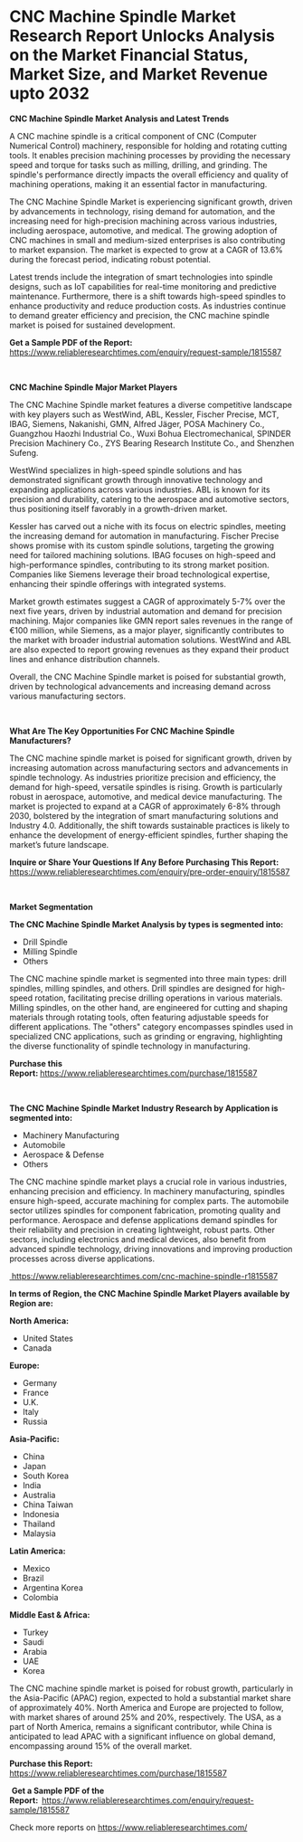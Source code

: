 <p><h1>CNC Machine Spindle Market Research Report Unlocks Analysis on the Market Financial Status, Market Size, and Market Revenue upto 2032</h1></p><p><strong>CNC Machine Spindle Market Analysis and Latest Trends</strong></p>
<p><p>A CNC machine spindle is a critical component of CNC (Computer Numerical Control) machinery, responsible for holding and rotating cutting tools. It enables precision machining processes by providing the necessary speed and torque for tasks such as milling, drilling, and grinding. The spindle's performance directly impacts the overall efficiency and quality of machining operations, making it an essential factor in manufacturing.</p><p>The CNC Machine Spindle Market is experiencing significant growth, driven by advancements in technology, rising demand for automation, and the increasing need for high-precision machining across various industries, including aerospace, automotive, and medical. The growing adoption of CNC machines in small and medium-sized enterprises is also contributing to market expansion. The market is expected to grow at a CAGR of 13.6% during the forecast period, indicating robust potential.</p><p>Latest trends include the integration of smart technologies into spindle designs, such as IoT capabilities for real-time monitoring and predictive maintenance. Furthermore, there is a shift towards high-speed spindles to enhance productivity and reduce production costs. As industries continue to demand greater efficiency and precision, the CNC machine spindle market is poised for sustained development.</p></p>
<p><strong>Get a Sample PDF of the Report:&nbsp;</strong> <a href="https://www.reliableresearchtimes.com/enquiry/request-sample/1815587?utm_campaign=2042&utm_medium=2&utm_source=Github&utm_content=ia&utm_term=10042025&utm_id=cnc-machine-spindle">https://www.reliableresearchtimes.com/enquiry/request-sample/1815587</a></p>
<p>&nbsp;</p>
<p><strong>CNC Machine Spindle Major Market Players</strong></p>
<p><p>The CNC Machine Spindle market features a diverse competitive landscape with key players such as WestWind, ABL, Kessler, Fischer Precise, MCT, IBAG, Siemens, Nakanishi, GMN, Alfred Jäger, POSA Machinery Co., Guangzhou Haozhi Industrial Co., Wuxi Bohua Electromechanical, SPINDER Precision Machinery Co., ZYS Bearing Research Institute Co., and Shenzhen Sufeng.</p><p>WestWind specializes in high-speed spindle solutions and has demonstrated significant growth through innovative technology and expanding applications across various industries. ABL is known for its precision and durability, catering to the aerospace and automotive sectors, thus positioning itself favorably in a growth-driven market.</p><p>Kessler has carved out a niche with its focus on electric spindles, meeting the increasing demand for automation in manufacturing. Fischer Precise shows promise with its custom spindle solutions, targeting the growing need for tailored machining solutions. IBAG focuses on high-speed and high-performance spindles, contributing to its strong market position. Companies like Siemens leverage their broad technological expertise, enhancing their spindle offerings with integrated systems.</p><p>Market growth estimates suggest a CAGR of approximately 5-7% over the next five years, driven by industrial automation and demand for precision machining. Major companies like GMN report sales revenues in the range of €100 million, while Siemens, as a major player, significantly contributes to the market with broader industrial automation solutions. WestWind and ABL are also expected to report growing revenues as they expand their product lines and enhance distribution channels.</p><p>Overall, the CNC Machine Spindle market is poised for substantial growth, driven by technological advancements and increasing demand across various manufacturing sectors.</p></p>
<p>&nbsp;</p>
<p><strong>What Are The Key Opportunities For CNC Machine Spindle Manufacturers?</strong></p>
<p><p>The CNC machine spindle market is poised for significant growth, driven by increasing automation across manufacturing sectors and advancements in spindle technology. As industries prioritize precision and efficiency, the demand for high-speed, versatile spindles is rising. Growth is particularly robust in aerospace, automotive, and medical device manufacturing. The market is projected to expand at a CAGR of approximately 6-8% through 2030, bolstered by the integration of smart manufacturing solutions and Industry 4.0. Additionally, the shift towards sustainable practices is likely to enhance the development of energy-efficient spindles, further shaping the market’s future landscape.</p></p>
<p><strong>Inquire or Share Your Questions If Any Before Purchasing This Report:</strong> <a href="https://www.reliableresearchtimes.com/enquiry/pre-order-enquiry/1815587?utm_campaign=2042&utm_medium=2&utm_source=Github&utm_content=ia&utm_term=10042025&utm_id=cnc-machine-spindle">https://www.reliableresearchtimes.com/enquiry/pre-order-enquiry/1815587</a></p>
<p>&nbsp;</p>
<p><strong>Market Segmentation</strong></p>
<p><strong>The CNC Machine Spindle Market Analysis by types is segmented into:</strong></p>
<p><ul><li>Drill Spindle</li><li>Milling Spindle</li><li>Others</li></ul></p>
<p><p>The CNC machine spindle market is segmented into three main types: drill spindles, milling spindles, and others. Drill spindles are designed for high-speed rotation, facilitating precise drilling operations in various materials. Milling spindles, on the other hand, are engineered for cutting and shaping materials through rotating tools, often featuring adjustable speeds for different applications. The "others" category encompasses spindles used in specialized CNC applications, such as grinding or engraving, highlighting the diverse functionality of spindle technology in manufacturing.</p></p>
<p><strong>Purchase this Report:&nbsp;</strong><a href="https://www.reliableresearchtimes.com/purchase/1815587?utm_campaign=2042&utm_medium=2&utm_source=Github&utm_content=ia&utm_term=10042025&utm_id=cnc-machine-spindle">https://www.reliableresearchtimes.com/purchase/1815587</a></p>
<p>&nbsp;</p>
<p><strong>The CNC Machine Spindle Market Industry Research by Application is segmented into:</strong></p>
<p><ul><li>Machinery Manufacturing</li><li>Automobile</li><li>Aerospace & Defense</li><li>Others</li></ul></p>
<p><p>The CNC machine spindle market plays a crucial role in various industries, enhancing precision and efficiency. In machinery manufacturing, spindles ensure high-speed, accurate machining for complex parts. The automobile sector utilizes spindles for component fabrication, promoting quality and performance. Aerospace and defense applications demand spindles for their reliability and precision in creating lightweight, robust parts. Other sectors, including electronics and medical devices, also benefit from advanced spindle technology, driving innovations and improving production processes across diverse applications.</p></p>
<p><a href="https://www.reliableresearchtimes.com/cnc-machine-spindle-r1815587?utm_campaign=2042&utm_medium=2&utm_source=Github&utm_content=ia&utm_term=10042025&utm_id=cnc-machine-spindle">&nbsp;https://www.reliableresearchtimes.com/cnc-machine-spindle-r1815587</a></p>
<p><strong>In terms of Region, the CNC Machine Spindle Market Players available by Region are:</strong></p>
<p>
    <p> <strong> North America: </strong>
        <ul>
            <li>United States</li>
            <li>Canada</li>
        </ul>
        </p> 
    <p> <strong> Europe: </strong>
        <ul>
            <li>Germany</li>
            <li>France</li>
            <li>U.K.</li>
            <li>Italy</li>
            <li>Russia</li>
        </ul>
        </p> 
    <p> <strong> Asia-Pacific: </strong>
        <ul>
            <li>China</li>
            <li>Japan</li>
            <li>South Korea</li>
            <li>India</li>
            <li>Australia</li>
            <li>China Taiwan</li>
            <li>Indonesia</li>
            <li>Thailand</li>
            <li>Malaysia</li>
        </ul>
        </p> 
    <p> <strong> Latin America: </strong>
        <ul>
            <li>Mexico</li>
            <li>Brazil</li>
            <li>Argentina Korea</li>
            <li>Colombia</li>
        </ul>
        </p> 
    <p> <strong> Middle East & Africa: </strong>
        <ul>
            <li>Turkey</li>
            <li>Saudi</li>
            <li>Arabia</li>
            <li>UAE</li>
            <li>Korea</li>
        </ul>
    </p>
    </p>
<p><p>The CNC machine spindle market is poised for robust growth, particularly in the Asia-Pacific (APAC) region, expected to hold a substantial market share of approximately 40%. North America and Europe are projected to follow, with market shares of around 25% and 20%, respectively. The USA, as a part of North America, remains a significant contributor, while China is anticipated to lead APAC with a significant influence on global demand, encompassing around 15% of the overall market.</p></p>
<p><strong>Purchase this Report: </strong><a href="https://www.reliableresearchtimes.com/purchase/1815587?utm_campaign=2042&utm_medium=2&utm_source=Github&utm_content=ia&utm_term=10042025&utm_id=cnc-machine-spindle">https://www.reliableresearchtimes.com/purchase/1815587</a></p>
<p>&nbsp;<strong>Get a Sample PDF of the Report:&nbsp;&nbsp;</strong><a href="https://www.reliableresearchtimes.com/enquiry/request-sample/1815587?utm_campaign=2042&utm_medium=2&utm_source=Github&utm_content=ia&utm_term=10042025&utm_id=cnc-machine-spindle">https://www.reliableresearchtimes.com/enquiry/request-sample/1815587</a></p>
<p><strong></strong></p>
<p>Check more reports on <a href="https://www.reliableresearchtimes.com/?utm_campaign=2042&utm_medium=2&utm_source=Github&utm_content=ia&utm_term=10042025&utm_id=cnc-machine-spindle">https://www.reliableresearchtimes.com/</a></p>